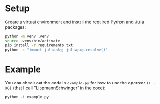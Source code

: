 # Setup

Create a virtual environment and install the required Python and Julia packages:
```bash
python -m venv .venv
source .venv/bin/activate
pip install -r requirements.txt
python -c "import juliapkg; juliapkg.resolve()"
```

# Example
You can check out the code in `example.py` for how to use the operator `(I - XG)` (that I call "LippmannSchwinger" in the code):
```bash
python -i example.py
```
